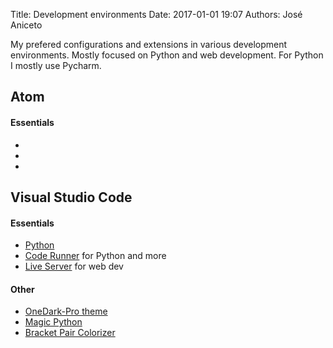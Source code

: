 Title: Development environments
Date: 2017-01-01 19:07 
Authors: José Aniceto


My prefered configurations and extensions in various development environments. Mostly focused on Python and web development. For Python I mostly use Pycharm.

## Atom

#### Essentials
- []()
- []()
- []()


## Visual Studio Code

#### Essentials
- [Python](https://marketplace.visualstudio.com/items?itemName=donjayamanne.python)
- [Code Runner](https://marketplace.visualstudio.com/items?itemName=formulahendry.code-runner) for Python and more
- [Live Server](https://marketplace.visualstudio.com/items?itemName=ritwickdey.LiveServer) for web dev

#### Other 
- [OneDark-Pro theme](https://marketplace.visualstudio.com/items?itemName=zhuangtongfa.Material-theme) 
- [Magic Python](https://marketplace.visualstudio.com/items?itemName=magicstack.MagicPython)
- [Bracket Pair Colorizer](https://marketplace.visualstudio.com/items?itemName=CoenraadS.bracket-pair-colorizer)
